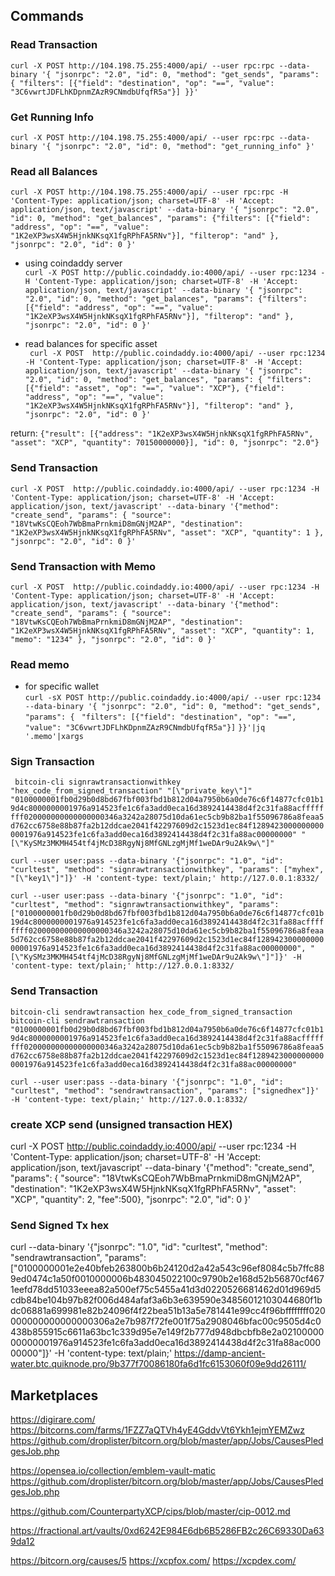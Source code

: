 ## Commands

### Read Transaction  <br>
` curl -X POST http://104.198.75.255:4000/api/ --user rpc:rpc --data-binary '{ "jsonrpc": "2.0", "id": 0, "method": "get_sends", "params": {
                      "filters": [{"field": "destination", "op": "==", "value": "3C6vwrtJDFLhKDpnmZAzR9CNmdbUfqfR5a"}]
                     }}'  `

### Get Running Info
```curl -X POST http://104.198.75.255:4000/api/ --user rpc:rpc --data-binary '{ "jsonrpc": "2.0", "id": 0, "method": "get_running_info" }'```

### Read all Balances
` curl -X POST http://104.198.75.255:4000/api/ --user rpc:rpc -H 'Content-Type: application/json; charset=UTF-8' -H 'Accept: application/json, text/javascript' --data-binary '{ "jsonrpc": "2.0", "id": 0, "method": "get_balances", "params": {"filters": [{"field": "address", "op": "==", "value": "1K2eXP3wsX4W5HjnkNKsqX1fgRPhFA5RNv"}], "filterop": "and" }, "jsonrpc": "2.0", "id": 0 }' `

* using coindaddy server <br>
 ``` curl -X POST http://public.coindaddy.io:4000/api/ --user rpc:1234 -H 'Content-Type: application/json; charset=UTF-8' -H 'Accept: application/json, text/javascript' --data-binary '{ "jsonrpc": "2.0", "id": 0, "method": "get_balances", "params": {"filters": [{"field": "address", "op": "==", "value": "1K2eXP3wsX4W5HjnkNKsqX1fgRPhFA5RNv"}], "filterop": "and" }, "jsonrpc": "2.0", "id": 0 }' ```

* read balances for specific asset <br>
``` curl -X POST  http://public.coindaddy.io:4000/api/ --user rpc:1234 -H 'Content-Type: application/json; charset=UTF-8' -H 'Accept: application/json, text/javascript' --data-binary '{ "jsonrpc": "2.0", "id": 0, "method": "get_balances", "params": { "filters": [{"field": "asset", "op": "==", "value": "XCP"}, {"field": "address", "op": "==", "value": "1K2eXP3wsX4W5HjnkNKsqX1fgRPhFA5RNv"}], "filterop": "and" }, "jsonrpc": "2.0", "id": 0 }'```

 return: ```{"result": [{"address": "1K2eXP3wsX4W5HjnkNKsqX1fgRPhFA5RNv", "asset": "XCP", "quantity": 70150000000}], "id": 0, "jsonrpc": "2.0"} ```

### Send Transaction
```curl -X POST  http://public.coindaddy.io:4000/api/ --user rpc:1234 -H 'Content-Type: application/json; charset=UTF-8' -H 'Accept: application/json, text/javascript' --data-binary '{"method": "create_send", "params": { "source": "18VtwKsCQEoh7WbBmaPrnkmiD8mGNjM2AP", "destination": "1K2eXP3wsX4W5HjnkNKsqX1fgRPhFA5RNv", "asset": "XCP", "quantity": 1 }, "jsonrpc": "2.0", "id": 0 }'```

### Send Transaction with Memo

```curl -X POST  http://public.coindaddy.io:4000/api/ --user rpc:1234 -H 'Content-Type: application/json; charset=UTF-8' -H 'Accept: application/json, text/javascript' --data-binary '{"method": "create_send", "params": { "source": "18VtwKsCQEoh7WbBmaPrnkmiD8mGNjM2AP", "destination": "1K2eXP3wsX4W5HjnkNKsqX1fgRPhFA5RNv", "asset": "XCP", "quantity": 1, "memo": "1234" }, "jsonrpc": "2.0", "id": 0 }' ```

### Read memo
* for specific wallet <br>
 `curl -sX POST http://public.coindaddy.io:4000/api/ --user rpc:1234 --data-binary '{ "jsonrpc": "2.0", "id": 0, "method": "get_sends", "params": { `
                     ` "filters": [{"field": "destination", "op": "==", "value": "3C6vwrtJDFLhKDpnmZAzR9CNmdbUfqfR5a"}] `
                     `}}'|jq '.memo'|xargs `

### Sign Transaction
` bitcoin-cli signrawtransactionwithkey "hex_code_from_signed_transaction" "[\"private_key\"]"`
`"0100000001fb0d29b0d8bd67fbf003fbd1b812d04a7950b6a0de76c6f14877cfc01b19d4c8000000001976a914523fe1c6fa3add0eca16d3892414438d4f2c31fa88acffffffff020000000000000000346a3242a28075d10da61ec5cb9b82ba1f55096786a8feaa5d762cc6758e88b87fa2b12ddcae2041f42297609d2c1523d1ec84f12894230000000000001976a914523fe1c6fa3add0eca16d3892414438d4f2c31fa88ac00000000" "[\"KySMz3MKMH454tf4jMcD38RgyNj8MfGNLzgMjMf1weDAr9u2Ak9w\"]"`

 `curl --user user:pass --data-binary '{"jsonrpc": "1.0", "id": "curltest", "method": "signrawtransactionwithkey", "params": ["myhex", "[\"key1\"]"]}' -H 'content-type: text/plain;' http://127.0.0.1:8332/`

 `curl --user user:pass --data-binary '{"jsonrpc": "1.0", "id": "curltest", "method": "signrawtransactionwithkey", "params": ["0100000001fb0d29b0d8bd67fbf003fbd1b812d04a7950b6a0de76c6f14877cfc01b19d4c8000000001976a914523fe1c6fa3add0eca16d3892414438d4f2c31fa88acffffffff020000000000000000346a3242a28075d10da61ec5cb9b82ba1f55096786a8feaa5d762cc6758e88b87fa2b12ddcae2041f42297609d2c1523d1ec84f12894230000000000001976a914523fe1c6fa3add0eca16d3892414438d4f2c31fa88ac00000000", "[\"KySMz3MKMH454tf4jMcD38RgyNj8MfGNLzgMjMf1weDAr9u2Ak9w\"]"]}' -H 'content-type: text/plain;' http://127.0.0.1:8332/`


### Send Transaction
` bitcoin-cli sendrawtransaction hex_code_from_signed_transaction ` <br>
`bitcoin-cli sendrawtransaction "0100000001fb0d29b0d8bd67fbf003fbd1b812d04a7950b6a0de76c6f14877cfc01b19d4c8000000001976a914523fe1c6fa3add0eca16d3892414438d4f2c31fa88acffffffff020000000000000000346a3242a28075d10da61ec5cb9b82ba1f55096786a8feaa5d762cc6758e88b87fa2b12ddcae2041f42297609d2c1523d1ec84f12894230000000000001976a914523fe1c6fa3add0eca16d3892414438d4f2c31fa88ac00000000" `

 `curl --user user:pass --data-binary '{"jsonrpc": "1.0", "id": "curltest", "method": "sendrawtransaction", "params": ["signedhex"]}' -H 'content-type: text/plain;' http://127.0.0.1:8332/`

### create XCP send (unsigned transaction HEX)
curl -X POST http://public.coindaddy.io:4000/api/ --user rpc:1234 -H 'Content-Type: application/json; charset=UTF-8' -H 'Accept: application/json, text/javascript' --data-binary '{"method": "create_send", "params": { "source": "18VtwKsCQEoh7WbBmaPrnkmiD8mGNjM2AP", "destination": "1K2eXP3wsX4W5HjnkNKsqX1fgRPhFA5RNv", "asset": "XCP", "quantity": 2, "fee":500}, "jsonrpc": "2.0", "id": 0 }'

### Send Signed Tx hex
curl  --data-binary '{"jsonrpc": "1.0", "id": "curltest", "method": "sendrawtransaction", "params": ["0100000001e2e40bfeb263800b6b24120d2a42a543c96ef8084c5b7ffc889ed0474c1a50f0010000006b483045022100c9790b2e168d52b56870cf4671eefd78dd51033eeea82a500ef75c5455a41d3d0220526681462d01d969d5cdb84be104b97b82f006d484afaf3a6b3e639590e34856012103044680f1bdc06881a699981e82b24096f4f22bea51b13a5e781441e99cc4f96bffffffff020000000000000000306a2e7b987f72fe001f75a2908046bfac00c9505d4c0438b855915c6611a63bc1c339d95e7e149f2b777d948dbcbfb8e2a0210000000000001976a914523fe1c6fa3add0eca16d3892414438d4f2c31fa88ac00000000"]}' -H 'content-type: text/plain;' https://damp-ancient-water.btc.quiknode.pro/9b377f70086180fa6d1fc6153060f09e9dd26111/

## Marketplaces

 https://digirare.com/
 https://bitcorns.com/farms/1FZZ7aQTVh4yE4GddvVt6Ykh1ejmYEMZwz
 https://github.com/droplister/bitcorn.org/blob/master/app/Jobs/CausesPledgesJob.php

 https://opensea.io/collection/emblem-vault-matic
 https://github.com/droplister/bitcorn.org/blob/master/app/Jobs/CausesPledgesJob.php

 https://github.com/CounterpartyXCP/cips/blob/master/cip-0012.md

 https://fractional.art/vaults/0xd6242E984E6db6B5286FB2c26C69330Da639da12

 https://bitcorn.org/causes/5
 https://xcpfox.com/
 https://xcpdex.com/
